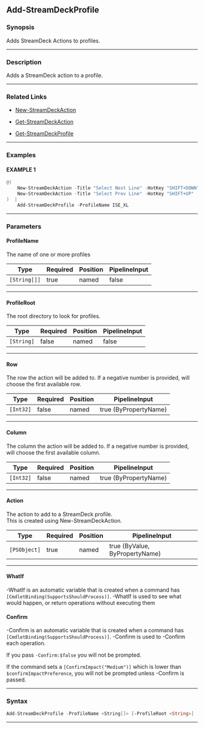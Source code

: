 Add-StreamDeckProfile
---------------------
### Synopsis
Adds StreamDeck Actions to profiles.

---
### Description

Adds a StreamDeck action to a profile.

---
### Related Links
* [New-StreamDeckAction](New-StreamDeckAction.md)



* [Get-StreamDeckAction](Get-StreamDeckAction.md)



* [Get-StreamDeckProfile](Get-StreamDeckProfile.md)



---
### Examples
#### EXAMPLE 1
```PowerShell
@(
    New-StreamDeckAction -Title "Select Next Line" -HotKey "SHIFT+DOWN"
    New-StreamDeckAction -Title "Select Prev Line" -HotKey "SHIFT+UP"
)  |            
    Add-StreamDeckProfile -ProfileName ISE_XL
```

---
### Parameters
#### **ProfileName**

The name of one or more profiles






|Type        |Required|Position|PipelineInput|
|------------|--------|--------|-------------|
|`[String[]]`|true    |named   |false        |



---
#### **ProfileRoot**

The root directory to look for profiles.






|Type      |Required|Position|PipelineInput|
|----------|--------|--------|-------------|
|`[String]`|false   |named   |false        |



---
#### **Row**

The row the action will be added to.  If a negative number is provided, will choose the first available row.






|Type     |Required|Position|PipelineInput        |
|---------|--------|--------|---------------------|
|`[Int32]`|false   |named   |true (ByPropertyName)|



---
#### **Column**

The column the action will be added to.  If a negative number is provided, will choose the first available column.






|Type     |Required|Position|PipelineInput        |
|---------|--------|--------|---------------------|
|`[Int32]`|false   |named   |true (ByPropertyName)|



---
#### **Action**

The action to add to a StreamDeck profile.  
This is created using New-StreamDeckAction.






|Type        |Required|Position|PipelineInput                 |
|------------|--------|--------|------------------------------|
|`[PSObject]`|true    |named   |true (ByValue, ByPropertyName)|



---
#### **WhatIf**
-WhatIf is an automatic variable that is created when a command has ```[CmdletBinding(SupportsShouldProcess)]```.
-WhatIf is used to see what would happen, or return operations without executing them
#### **Confirm**
-Confirm is an automatic variable that is created when a command has ```[CmdletBinding(SupportsShouldProcess)]```.
-Confirm is used to -Confirm each operation.
    
If you pass ```-Confirm:$false``` you will not be prompted.
    
    
If the command sets a ```[ConfirmImpact("Medium")]``` which is lower than ```$confirmImpactPreference```, you will not be prompted unless -Confirm is passed.

---
### Syntax
```PowerShell
Add-StreamDeckProfile -ProfileName <String[]> [-ProfileRoot <String>] [-Row <Int32>] [-Column <Int32>] -Action <PSObject> [-WhatIf] [-Confirm] [<CommonParameters>]
```
---
